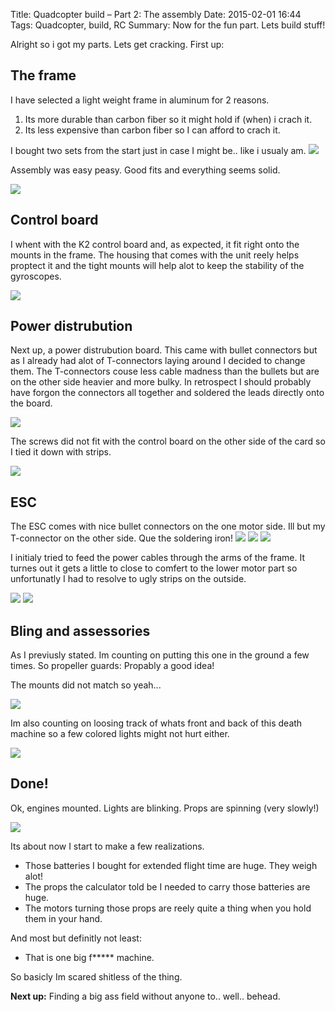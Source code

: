 Title: Quadcopter build – Part 2: The assembly
Date: 2015-02-01 16:44
Tags: Quadcopter, build, RC
Summary: Now for the fun part. Lets build stuff!

Alright so i got my parts. Lets get cracking. First up:

## The frame
I have selected a light weight frame in aluminum for 2 reasons.

1. Its more durable than carbon fiber so it might hold if (when) i crach it.
2. Its less expensive than carbon fiber so I can afford to crach it.

I bought two sets from the start just in case I might be.. like i usualy am.
![]({filename}/images/DSC_0101-Medium.jpg)

Assembly was easy peasy. Good fits and everything seems solid.

![]({filename}/images/DSC_0104-Medium.jpg)

## Control board

I whent with the K2 control board and, as expected, it fit right onto the 
mounts in the frame. The housing that comes with the unit reely helps proptect it
and the tight mounts will help alot to keep the stability of the gyroscopes.

![]({filename}/images/DSC_0111-Medium.jpg)

## Power distrubution

Next up, a power distrubution board. This came with bullet connectors but as I
already had alot of T-connectors laying around I decided to change them. 
The T-connectors couse less cable madness than the bullets but are on the other
side heavier and more bulky. In retrospect I should probably have forgon the connectors
all together and soldered the leads directly onto the board.

![]({filename}/images/DSC_0110-Medium.jpg)

The screws did not fit with the control board on the other side of the card so
I tied it down with strips.

![]({filename}/images/DSC_0112-Medium.jpg)

## ESC
The ESC comes with nice bullet connectors on the one motor side. Ill but my 
T-connector on the other side. 
Que the soldering iron!
![]({filename}/images/DSC_0116-Medium.jpg)
![]({filename}/images/DSC_0118-Medium.jpg)
![]({filename}/images/DSC_0119-Medium.jpg)

I initialy tried to feed the power cables through the arms of the frame. 
It turnes out it gets a little to close to comfert to the lower motor part so 
unfortunatly I had to resolve to ugly strips on the outside.

![]({filename}/images/DSC_0114-Medium.jpg)
![]({filename}/images/DSC_0120-Medium.jpg)

## Bling and assessories

As I previusly stated. Im counting on putting this one in the ground a few times. 
So propeller guards: Propably a good idea!

The mounts did not match so yeah...

![]({filename}/images/DSC_0129-Medium.jpg)

Im also counting on loosing track of whats front and back of this death machine 
so a few colored lights might not hurt either.

![]({filename}/images/DSC_0134-Medium.jpg)

## Done!

Ok, engines mounted. Lights are blinking. Props are spinning (very slowly!)

![]({filename}/images/DSC_0138-Medium.jpg)

Its about now I start to make a few realizations.

- Those batteries I bought for extended flight time are huge. They weigh alot!
- The props the calculator told be I needed to carry those batteries are huge.
- The motors turning those props are reely quite a thing when you hold them in your hand.

And most but definitly not least: 

- That is one big f***** machine. 

So basicly Im scared shitless of the thing.
 
__Next up:__ Finding a big ass field 
 without anyone to.. well.. behead.

